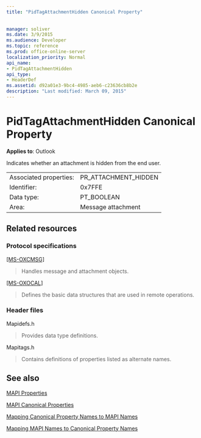 ```yaml
---
title: "PidTagAttachmentHidden Canonical Property"
 
 
manager: soliver
ms.date: 3/9/2015
ms.audience: Developer
ms.topic: reference
ms.prod: office-online-server
localization_priority: Normal
api_name:
- PidTagAttachmentHidden
api_type:
- HeaderDef
ms.assetid: d92a01e3-9bc4-4985-aeb6-c23636cb8b2e
description: "Last modified: March 09, 2015"
---
```


# PidTagAttachmentHidden Canonical Property

  
  
**Applies to**: Outlook 
  
Indicates whether an attachment is hidden from the end user.
  
|||
|:-----|:-----|
|Associated properties:  <br/> |PR_ATTACHMENT_HIDDEN  <br/> |
|Identifier:  <br/> |0x7FFE  <br/> |
|Data type:  <br/> |PT_BOOLEAN  <br/> |
|Area:  <br/> |Message attachment  <br/> |
   
## Related resources

### Protocol specifications

[[MS-OXCMSG]](http://msdn.microsoft.com/library/7fd7ec40-deec-4c06-9493-1bc06b349682%28Office.15%29.aspx)
  
> Handles message and attachment objects.
    
[[MS-OXOCAL]](http://msdn.microsoft.com/library/09861fde-c8e4-4028-9346-e7c214cfdba1%28Office.15%29.aspx)
  
> Defines the basic data structures that are used in remote operations.
    
### Header files

Mapidefs.h
  
> Provides data type definitions.
    
Mapitags.h
  
> Contains definitions of properties listed as alternate names.
    
## See also



[MAPI Properties](mapi-properties.md)
  
[MAPI Canonical Properties](mapi-canonical-properties.md)
  
[Mapping Canonical Property Names to MAPI Names](mapping-canonical-property-names-to-mapi-names.md)
  
[Mapping MAPI Names to Canonical Property Names](mapping-mapi-names-to-canonical-property-names.md)

